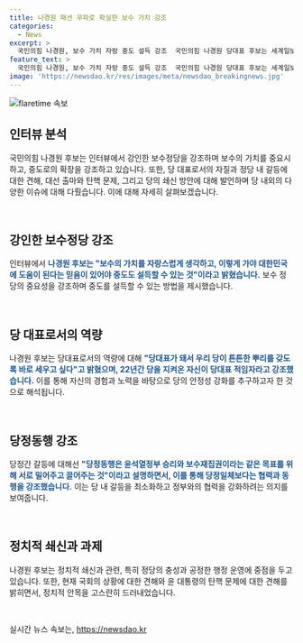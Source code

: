 ```yaml
---
title: 나경원 패션 우파로 확실한 보수 가치 강조
categories:
  - News
excerpt: >
  국민의힘 나경원, 보수 가치 자랑 중도 설득 강조  국민의힘 나경원 당대표 후보는 세계일보와 인터뷰에서 보수 가치를 자랑스럽게 생각해야 중도를 설득할 수 있다고 강조했다. 당대표가 대선에 출마하지 않겠다고 선언한 것은 당을 통합하고 운영하기 위한 것이며, 당정동행을 강조했다. 계파 갈등과 외연 확장을 중요하게 보며, 외부에 갈등 노출은 당과 정부에 부담을 줄 수 있다고 설명했다. 나 후보는 쇄신책으로 여야 동시 오픈 프라이머리와 기여도를 따진 공천 가산점 제도를 제안했다.
feature_text: >
  국민의힘 나경원, 보수 가치 자랑 중도 설득 강조  국민의힘 나경원 당대표 후보는 세계일보와 인터뷰에서 보수 가치를 자랑스럽게 생각해야 중도를 설득할 수 있다고 강조했다. 당대표가 대선에 출마하지 않겠다고 선언한 것은 당을 통합하고 운영하기 위한 것이며, 당정동행을 강조했다. 계파 갈등과 외연 확장을 중요하게 보며, 외부에 갈등 노출은 당과 정부에 부담을 줄 수 있다고 설명했다. 나 후보는 쇄신책으로 여야 동시 오픈 프라이머리와 기여도를 따진 공천 가산점 제도를 제안했다.
image: 'https://newsdao.kr/res/images/meta/newsdao_breakingnews.jpg'
---
```


<p><img src="https://newsdao.kr/res/images/meta/newsdao_breakingnews.jpg" alt="flaretime 속보" /></p>

<h2 data-ke-size="size26">인터뷰 분석</h2>

<p>국민의힘 나경원 후보는 인터뷰에서 강인한 보수정당을 강조하며 보수의 가치를 중요시하고, 중도로의 확장을 강조하고 있습니다. 또한, 당 대표로서의 자질과 정당 내 갈등에 대한 견해, 대선 출마와 탄핵 문제, 그리고 당의 쇄신 방안에 대해 발언하며 당 내외의 다양한 이슈에 대해 다뤘습니다. 이에 대해 자세히 살펴보겠습니다.</p>

<p data-ke-size="size16">&nbsp;</p>

<h2 data-ke-size="size26">강인한 보수정당 강조</h2>

<p>인터뷰에서 <b><span style="color: #1a5490;">나경원 후보는 "보수의 가치를 자랑스럽게 생각하고, 이렇게 가야 대한민국에 도움이 된다는 믿음이 있어야 중도도 설득할 수 있는 것"이라고 밝혔습니다.</span></b> 보수 정당의 중요성을 강조하며 중도를 설득할 수 있는 방법을 제시했습니다.</p>

<p data-ke-size="size16">&nbsp;</p>

<h2 data-ke-size="size26">당 대표로서의 역량</h2>

<p>나경원 후보는 당대표로서의 역량에 대해 <b><span style="color: #1a5490;">"당대표가 돼서 우리 당이 튼튼한 뿌리를 갖도록 바로 세우고 싶다"고 밝혔으며, 22년간 당을 지켜온 자신이 당대표 적임자라고 강조했습니다.</span></b> 이를 통해 자신의 경험과 노력을 바탕으로 당의 안정성 강화를 추구하고자 한 것으로 해석됩니다.</p>

<p data-ke-size="size16">&nbsp;</p>

<h2 data-ke-size="size26">당정동행 강조</h2>

<p>당정간 갈등에 대해선 <b><span style="color: #1a5490;">"당정동행은 윤석열정부 승리와 보수재집권이라는 같은 목표를 위해 서로 밀어주고 끌어주는 것"이라고 설명하면서, 이를 통해 당정일체보다는 협력과 동행을 강조했습니다.</span></b> 이는 당 내 갈등을 최소화하고 정부와의 협력을 강화하려는 의지를 보여줍니다.</p>

<p data-ke-size="size16">&nbsp;</p>

<h2 data-ke-size="size26">정치적 쇄신과 과제</h2>

<p>나경원 후보는 정치적 쇄신과 관련, 특히 정당의 충성과 공정한 행정 운영에 중점을 두고 있습니다. 또한, 현재 국회의 상황에 대한 견해와 윤 대통령의 탄핵 문제에 대한 견해를 밝히면서, 정치적 안목을 고스란히 드러내었습니다.</p>

<p data-ke-size="size16">&nbsp;</p>
실시간 뉴스 속보는, <a href="https://newsdao.kr" rel="dofollow">https://newsdao.kr</a>


